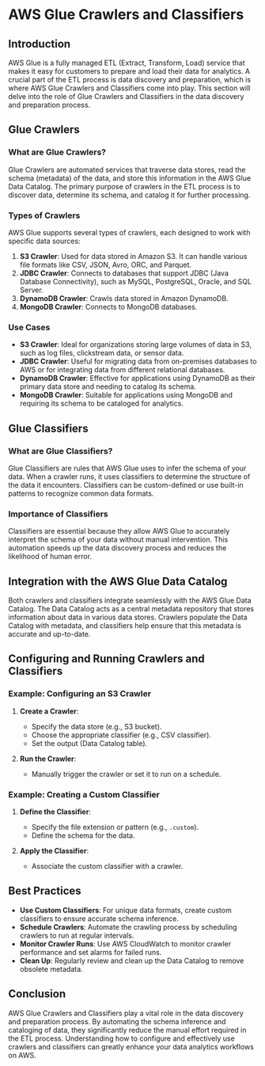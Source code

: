 # AWS Glue Crawlers and Classifiers

## Introduction

AWS Glue is a fully managed ETL (Extract, Transform, Load) service that makes it easy for customers to prepare and load their data for analytics. A crucial part of the ETL process is data discovery and preparation, which is where AWS Glue Crawlers and Classifiers come into play. This section will delve into the role of Glue Crawlers and Classifiers in the data discovery and preparation process.

## Glue Crawlers

### What are Glue Crawlers?

Glue Crawlers are automated services that traverse data stores, read the schema (metadata) of the data, and store this information in the AWS Glue Data Catalog. The primary purpose of crawlers in the ETL process is to discover data, determine its schema, and catalog it for further processing.

### Types of Crawlers

AWS Glue supports several types of crawlers, each designed to work with specific data sources:

1. **S3 Crawler**: Used for data stored in Amazon S3. It can handle various file formats like CSV, JSON, Avro, ORC, and Parquet.
2. **JDBC Crawler**: Connects to databases that support JDBC (Java Database Connectivity), such as MySQL, PostgreSQL, Oracle, and SQL Server.
3. **DynamoDB Crawler**: Crawls data stored in Amazon DynamoDB.
4. **MongoDB Crawler**: Connects to MongoDB databases.

### Use Cases

- **S3 Crawler**: Ideal for organizations storing large volumes of data in S3, such as log files, clickstream data, or sensor data.
- **JDBC Crawler**: Useful for migrating data from on-premises databases to AWS or for integrating data from different relational databases.
- **DynamoDB Crawler**: Effective for applications using DynamoDB as their primary data store and needing to catalog its schema.
- **MongoDB Crawler**: Suitable for applications using MongoDB and requiring its schema to be cataloged for analytics.

## Glue Classifiers

### What are Glue Classifiers?

Glue Classifiers are rules that AWS Glue uses to infer the schema of your data. When a crawler runs, it uses classifiers to determine the structure of the data it encounters. Classifiers can be custom-defined or use built-in patterns to recognize common data formats.

### Importance of Classifiers

Classifiers are essential because they allow AWS Glue to accurately interpret the schema of your data without manual intervention. This automation speeds up the data discovery process and reduces the likelihood of human error.

## Integration with the AWS Glue Data Catalog

Both crawlers and classifiers integrate seamlessly with the AWS Glue Data Catalog. The Data Catalog acts as a central metadata repository that stores information about data in various data stores. Crawlers populate the Data Catalog with metadata, and classifiers help ensure that this metadata is accurate and up-to-date.

## Configuring and Running Crawlers and Classifiers

### Example: Configuring an S3 Crawler

1. **Create a Crawler**:
   - Specify the data store (e.g., S3 bucket).
   - Choose the appropriate classifier (e.g., CSV classifier).
   - Set the output (Data Catalog table).

2. **Run the Crawler**:
   - Manually trigger the crawler or set it to run on a schedule.

### Example: Creating a Custom Classifier

1. **Define the Classifier**:
   - Specify the file extension or pattern (e.g., `.custom`).
   - Define the schema for the data.

2. **Apply the Classifier**:
   - Associate the custom classifier with a crawler.

## Best Practices

- **Use Custom Classifiers**: For unique data formats, create custom classifiers to ensure accurate schema inference.
- **Schedule Crawlers**: Automate the crawling process by scheduling crawlers to run at regular intervals.
- **Monitor Crawler Runs**: Use AWS CloudWatch to monitor crawler performance and set alarms for failed runs.
- **Clean Up**: Regularly review and clean up the Data Catalog to remove obsolete metadata.

## Conclusion

AWS Glue Crawlers and Classifiers play a vital role in the data discovery and preparation process. By automating the schema inference and cataloging of data, they significantly reduce the manual effort required in the ETL process. Understanding how to configure and effectively use crawlers and classifiers can greatly enhance your data analytics workflows on AWS.